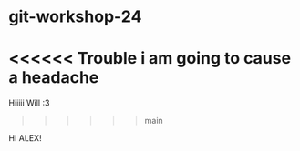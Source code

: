# git-workshop-24
<<<<<< Trouble
i am going to cause a headache
=======
Hiiiii Will :3
>>>>>> main

HI ALEX!
